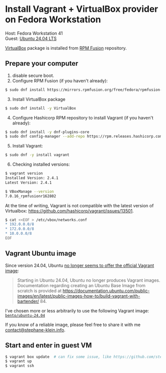 # Install Vagrant + VirtualBox provider on Fedora Workstation

Host: Fedora Workstation 41  
Guest: [Ubuntu 24.04 LTS](https://en.wikipedia.org/wiki/Ubuntu_version_history#Ubuntu_24.04_LTS_(Noble_Numbat))

[VirtualBox](https://en.wikipedia.org/wiki/VirtualBox) package is installed from [RPM Fusion](https://rpmfusion.org) repository.

## Prepare your computer

1. disable secure boot.
2. Configure RPM Fusion (if you haven't already):

```sh
$ sudo dnf install https://mirrors.rpmfusion.org/free/fedora/rpmfusion-free-release-$(rpm -E %fedora).noarch.rpm https://mirrors.rpmfusion.org/nonfree/fedora/rpmfusion-nonfree-release-$(rpm -E %fedora).noarch.rpm
```

3. Install VirtualBox package

```sh
$ sudo dnf install -y VirtualBox
```

4. Configure Hashicorp RPM repository to install Vagrant (if you haven't already):

```sh
$ sudo dnf install -y dnf-plugins-core
$ sudo dnf config-manager --add-repo https://rpm.releases.hashicorp.com/fedora/hashicorp.repo
```

5. Install Vagrant:

```sh
$ sudo dnf -y install vagrant
```

6. Checking installed versions:

```sh
$ vagrant version
Installed Version: 2.4.1
Latest Version: 2.4.1
```

```sh
$ VBoxManage --version
7.0.16_rpmfusionr162802
```

At the time of writing, Vagrant is not compatible with the latest version of Virtualbox: <https://github.com/hashicorp/vagrant/issues/13501>.

```sh
$ cat <<EOF > /etc/vbox/networks.conf
* 192.0.0.0/8
* 172.0.0.0/8
* 10.0.0.0/8
EOF
```

## Vagrant Ubuntu image

Since version 24.04, Ubuntu [no longer seems to offer the official Vagrant image](https://discourse.ubuntu.com/t/ubuntu-24-04-lts-noble-numbat-release-notes/39890):

> Starting in Ubuntu 24.04, Ubuntu no longer produces Vagrant images. Documentation regarding creating an Ubuntu Base Image from scratch is provided at https://documentation.ubuntu.com/public-images/en/latest/public-images-how-to/build-vagrant-with-bartender/ 84.

I've chosen more or less arbitrarily to use the following Vagrant image: [`bento/ubuntu-24.04`](https://portal.cloud.hashicorp.com/vagrant/discover/bento/ubuntu-24.04)

If you know of a reliable image, please feel free to share it with me <contact@stephane-klein.info>.

## Start and enter in guest VM

```sh
$ vagrant box update  # can fix some issue, like https://github.com/stephane-klein/vagrant-virtualbox-fedora/issues/1
$ vagrant up
$ vagrant ssh
```

